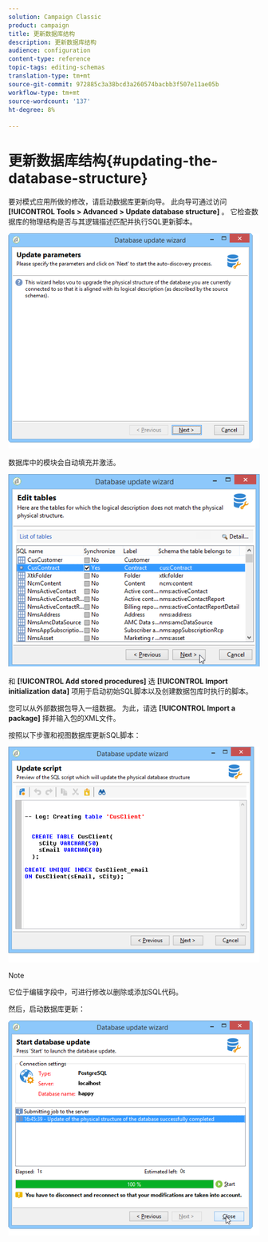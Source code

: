 ```yaml
---
solution: Campaign Classic
product: campaign
title: 更新数据库结构
description: 更新数据库结构
audience: configuration
content-type: reference
topic-tags: editing-schemas
translation-type: tm+mt
source-git-commit: 972885c3a38bcd3a260574bacbb3f507e11ae05b
workflow-type: tm+mt
source-wordcount: '137'
ht-degree: 8%

---
```



# 更新数据库结构{#updating-the-database-structure}

要对模式应用所做的修改，请启动数据库更新向导。 此向导可通过访问 **[!UICONTROL Tools > Advanced > Update database structure]** 。 它检查数据库的物理结构是否与其逻辑描述匹配并执行SQL更新脚本。

![](assets/d_ncs_integration_schema_update.png)

数据库中的模块会自动填充并激活。

![](assets/d_ncs_integration_schema_update_select.png)

和 **[!UICONTROL Add stored procedures]** 选 **[!UICONTROL Import initialization data]** 项用于启动初始SQL脚本以及创建数据包库时执行的脚本。

您可以从外部数据包导入一组数据。 为此，请选 **[!UICONTROL Import a package]** 择并输入包的XML文件。

按照以下步骤和视图数据库更新SQL脚本：

![](assets/d_ncs_integration_schema_update2.png)

>[!NOTE]
>
>它位于编辑字段中，可进行修改以删除或添加SQL代码。

然后，启动数据库更新：

![](assets/d_ncs_integration_schema_update3.png)

